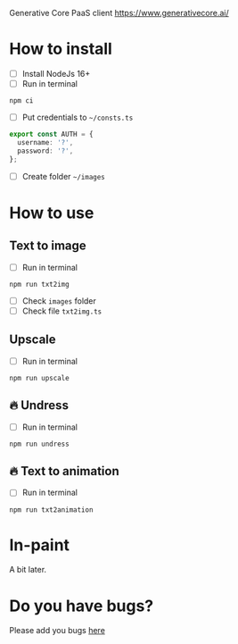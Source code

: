 Generative Core PaaS client https://www.generativecore.ai/

# How to install

- [ ] Install NodeJs 16+
- [ ] Run in terminal

```
npm ci
```

- [ ] Put credentials to `~/consts.ts`

```ts
export const AUTH = {
  username: '?',
  password: '?',
};
```

- [ ] Create folder `~/images`

# How to use

## Text to image

- [ ] Run in terminal

```
npm run txt2img
```

- [ ] Check `images` folder
- [ ] Check file `txt2img.ts`

## Upscale

- [ ] Run in terminal

```
npm run upscale
```

## 🔥 Undress

- [ ] Run in terminal

```
npm run undress
```

## 🔥 Text to animation

- [ ] Run in terminal

```
npm run txt2animation
```

# In-paint

A bit later.

# Do you have bugs?

Please add you bugs [here](https://gitlab.com/realistic-ai/paas-client/-/issues)